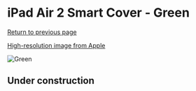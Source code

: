 # iPad Air 2 Smart Cover - Green

[Return to previous page](/ipad_air)

[High-resolution image from Apple](https://store.storeimages.cdn-apple.com/8756/as-images.apple.com/is/MGXL2?wid=4500&hei=4500&fmt=png)

<div style="width: 512px"><img src="/almost_uncompressed/MGXL2.webp" alt="Green"></div>

## Under construction
